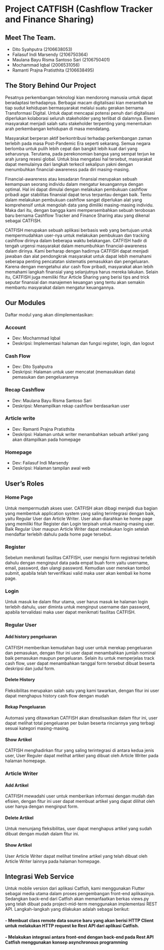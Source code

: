 # Project CATFISH (Cashflow Tracker and Finance Sharing)

## Meet The Team.

- Dito Syahputra (2106638053)
- Failasuf Indi Marsendy (2106750364)
- Maulana Bayu Risma Santoso Sari (2106750401)
- Mochammad Iqbal (2006531056)
- Ramanti Prajna Pratisthita (2106638495)

## The Story Behind Our Project

Pesatnya perkembangan teknologi kian mendorong manusia untuk dapat beradaptasi terhadapnya. Berbagai macam digitalisasi kian merambah ke tiap sudut kehidupan bermasyarakat melalui suatu gerakan bernama Transformasi Digital. Untuk dapat mencapai potensi penuh dari digitalisasi diperlukan kolaborasi seluruh stakeholder yang terlibat di dalamnya. Elemen masyarakat menjadi salah satu stakeholder terpenting yang menentukan arah perkembangan kehidupan di masa mendatang.

Masyarakat berperan aktif berkontribusi terhadap perkembangan zaman terlebih pada masa Post-Pandemic Era seperti sekarang. Semua negara berlomba untuk pulih lebih cepat dan bangkit lebih kuat dari yang seharusnya. Terutama, pada perekonomian bangsa yang sempat terjun ke arah jurang resesi global. Untuk bisa mengatasi hal tersebut, masyarakat dapat memulainya dari langkah terkecil sekalipun yakni dengan menumbuhkan financial-awareness pada diri masing-masing.

Financial-awareness atau kesadaran finansial merupakan sebuah kemampuan seorang individu dalam mengatur keuangannya dengan optimal. Hal ini dapat dimulai dengan melakukan pembukuan cashflow pribadi agar stabilitas finansial dapat terus terpantau dengan baik. Tentu dalam melakukan pembukuan cashflow sangat diperlukan alat yang komprehensif untuk mengolah data yang dimiliki masing-masing individu. Maka dari itu, dengan bangga kami mempersembahkan sebuah terobosan baru bernama Cashflow Tracker and Finance Sharing atau yang dikenal sebagai CATFISH.

CATFISH merupakan sebuah aplikasi berbasis web yang bertujuan untuk mempermudahkan user-nya untuk melakukan pembukuan dan tracking cashflow dirinya dalam beberapa waktu belakangan. CATFISH hadir di tengah urgensi masyarakat dalam menumbuhkan financial-awareness dalam dirinya. Kami berharap dengan hadirnya CATFISH dapat menjadi jawaban dan alat pendongkrak masyarakat untuk dapat lebih memahami seberapa penting pencatatan sistematis pemasukkan dan pengeluaran. Karena dengan mengetahui alur cash flow pribadi, masyarakat akan lebih memahami langkah finansial yang selanjutnya harus mereka lakukan. Selain itu, CATFISH juga memiliki fitur Article Sharing yang berisi tips and trick seputar finansial dan manajemen keuangan yang tentu akan semakin membantu masyarakat dalam mengatur keuangannya.

## Our Modules

Daftar modul yang akan diimplementasikan:

### Account
- Dev: Mochammad Iqbal
- Deskripsi: Implementasi halaman dan fungsi register, login, dan logout

### Cash Flow
- Dev: Dito Syahputra
- Deskripsi: Halaman untuk user mencatat (memasukkan data) pemasukan dan pengeluarannya

### Recap Cashflow
- Dev: Maulana Bayu Risma Santoso Sari
- Deskripsi: Menampilkan rekap cashflow berdasarkan user 

### Article write
- Dev: Ramanti Prajna Pratisthita
- Deskripsi: Halaman untuk writer menambahkan sebuah artikel yang akan ditampilkan pada homepage


### Homepage
- Dev: Failasuf Indi Marsendy
- Deskripsi: Halaman tampilan awal web


## User’s Roles

### Home Page
Untuk mempermudah akses user. CATFISH akan dibagi menjadi dua bagian yang membentuk application system yang saling terintegrasi dengan baik, yaitu Regular User dan Article Writer. User akan diarahkan ke home page yang memiliki fitur Register dan Login terpisah untuk masing-masing user. Baik Regular User maupun Article Writer dapat melakukan login setelah mendaftar terlebih dahulu pada home page tersebut.
### Register
Sebelum menikmati fasilitas CATFISH, user mengisi form registrasi terlebih dahulu dengan menginput data pada empat buah form yaitu username, email, password, dan ulangi password. Kemudian user menekan tombol submit, apabila telah terverifikasi valid maka user akan kembali ke home page.
### Login
Untuk masuk ke dalam fitur utama, user harus masuk ke halaman login terlebih dahulu, user diminta untuk menginput username dan password, apabila tervalidasi maka user dapat menikmati fasilitas CATFISH.
### Regular User

#### Add history pengeluaran
CATFISH memberikan kemudahan bagi user untuk merekap pengeluaran dan pemasukan, dengan fitur ini user dapat menambahkan jumlah nominal baik pemasukan maupun pengeluaran. Selain itu untuk memperjelas track cash flow, user dapat menambahkan tanggal form tersebut dibuat beserta deskripsi dan judul form.
#### Delete History
Fleksibilitas merupakan salah satu yang kami tawarkan, dengan fitur ini user dapat menghapus history cash flow dengan mudah
#### Rekap Pengeluaran
Automasi yang ditawarkan CATFISH akan direalisasikan dalam fitur ini, user dapat melihat total pengeluaran per bulan beserta rinciannya yang terbagi sesuai kategori masing-masing.
#### Show Artikel
CATFISH menghadirkan fitur yang saling terintegrasi di antara kedua jenis user, User Reguler dapat melihat artikel yang dibuat oleh Article Writer pada halaman homepage.

### Article Writer

#### Add Artikel
CATFISH mewadahi user untuk memberikan informasi dengan mudah dan efisien, dengan fitur ini user dapat membuat artikel yang dapat dilihat oleh user hanya dengan menginput form.
#### Delete Artikel
Untuk menunjang fleksibilitas, user dapat menghapus artikel yang sudah dibuat dengan mudah dalam fitur ini.
#### Show Artikel
User Article Writer dapat melihat timeline artikel yang telah dibuat oleh Article Writer lainnya pada halaman homepage.

## Integrasi Web Service
Untuk mobile version dari aplikasi Catfish, kami menggunakan Flutter sebagai media utama dalam proses pengembangan front-end aplikasinya. Sedangkan back-end dari Catfish akan memanfaatkan berkas views.py yang telah dibuat pada project-mid-term menggunakan implementasi REST API. Langkah-langkah yang dilakukan adalah sebagai berikut:

#### - Membuat class remote data source baru yang akan berisi HTTP Client untuk melakukan HTTP request ke Rest API dari aplikasi Catfish.
#### - Melakukan integrasi antara front-end dengan back-end pada Rest API Catfish menggunakan konsep asynchronous programming
